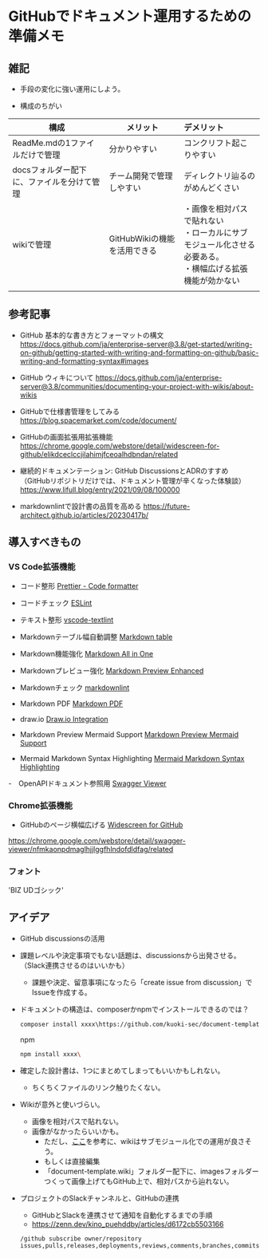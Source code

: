 # GitHubでドキュメント運用するための準備メモ

## 雑記

- 手段の変化に強い運用にしよう。

- 構成のちがい

| 構成                                       | メリット                     | デメリット                                                                |
| ------------------------------------------ | ---------------------------- | :------------------------------------------------------------------------ |
| ReadMe.mdの1ファイルだけで管理             | 分かりやすい                 | コンクリフト起こりやすい                                                  |
| docsフォルダー配下に、ファイルを分けて管理 | チーム開発で管理しやすい     | ディレクトリ辿るのがめんどくさい                                          |
| wikiで管理                                 | GitHubWikiの機能を活用できる | ・画像を相対パスで貼れない</br>・ローカルにサブモジュール化させる必要ある。</br>・横幅広げる拡張機能が効かない |
|                                            |                              |                                                                           |

## 参考記事

- GitHub 基本的な書き方とフォーマットの構文  
https://docs.github.com/ja/enterprise-server@3.8/get-started/writing-on-github/getting-started-with-writing-and-formatting-on-github/basic-writing-and-formatting-syntax#images

- GitHub ウィキについて
https://docs.github.com/ja/enterprise-server@3.8/communities/documenting-your-project-with-wikis/about-wikis

- GitHubで仕様書管理をしてみる  
https://blog.spacemarket.com/code/document/

- GitHubの画面拡張用拡張機能
https://chrome.google.com/webstore/detail/widescreen-for-github/elikdceclccjilahimjfceoalhdbndan/related

- 継続的ドキュメンテーション: GitHub DiscussionsとADRのすすめ
（GitHubリポジトリだけでは、ドキュメント管理が辛くなった体験談）
https://www.lifull.blog/entry/2021/09/08/100000

- markdownlintで設計書の品質を高める
<https://future-architect.github.io/articles/20230417b/>


## 

## 導入すべきもの

### VS Code拡張機能

- コード整形
[Prettier - Code formatter](https://marketplace.visualstudio.com/items?itemName=esbenp.prettier-vscode)

- コードチェック
[ESLint](https://marketplace.visualstudio.com/items?itemName=dbaeumer.vscode-eslint)

- テキスト整形
[vscode-textlint](https://marketplace.visualstudio.com/items?itemName=taichi.vscode-textlint)

- Markdownテーブル幅自動調整
[Markdown table](https://marketplace.visualstudio.com/items?itemName=TakumiI.markdowntable)

- Markdown機能強化
[Markdown All in One](https://marketplace.visualstudio.com/items?itemName=yzhang.markdown-all-in-one)

- Markdownプレビュー強化
[Markdown Preview Enhanced](https://marketplace.visualstudio.com/items?itemName=shd101wyy.markdown-preview-enhanced)

- Markdownチェック
[markdownlint](https://marketplace.visualstudio.com/items?itemName=DavidAnson.vscode-markdownlint)

- Markdown PDF
[Markdown PDF](https://marketplace.visualstudio.com/items?itemName=yzane.markdown-pdf)

- draw.io
[Draw.io Integration](https://marketplace.visualstudio.com/items?itemName=hediet.vscode-drawio)

- Markdown Preview Mermaid Support
[Markdown Preview Mermaid Support](https://marketplace.visualstudio.com/items?itemName=bierner.markdown-mermaid)

- Mermaid Markdown Syntax Highlighting
[Mermaid Markdown Syntax Highlighting](https://marketplace.visualstudio.com/items?itemName=bpruitt-goddard.mermaid-markdown-syntax-highlighting)

-　OpenAPIドキュメント参照用
[Swagger Viewer](https://marketplace.visualstudio.com/items?itemName=Arjun.swagger-viewer)

### Chrome拡張機能

- GitHubのページ横幅広げる
[Widescreen for GitHub](https://chrome.google.com/webstore/detail/widescreen-for-github/elikdceclccjilahimjfceoalhdbndan)


https://chrome.google.com/webstore/detail/swagger-viewer/nfmkaonpdmaglhjjlggfhlndofdldfag/related

### フォント
'BIZ UDゴシック'

## アイデア

- GitHub discussionsの活用
 - 課題レベルや決定事項でもない話題は、discussionsから出発させる。（Slack連携させるのはいいかも）
    - 課題や決定、留意事項になったら「create issue from discussion」でIssueを作成する。

- ドキュメントの構造は、composerかnpmでインストールできるのでは？

    ```bash
    composer install xxxx\https://github.com/kuoki-sec/document-template.git
    ```

    npm
    ```bash
    npm install xxxx\
    ```
- 確定した設計書は、1つにまとめてしまってもいいかもしれない。
    - ちくちくファイルのリンク触りたくない。

- Wikiが意外と使いづらい。
    - 画像を相対パスで貼れない。
    - 画像がなかったらいいかも。
        - ただし、[ここ](https://blog.spacemarket.com/code/document/)を参考に、wikiはサブモジュール化での運用が良さそう。
        - もしくは直接編集
        - 「document-template.wiki」フォルダー配下に、imagesフォルダーつくって画像上げてもGitHub上で、相対パスから辿れない。

- プロジェクトのSlackチャンネルと、GitHubの連携
    - GitHubとSlackを連携させて通知を自動化するまでの手順
    - https://zenn.dev/kino_puehddby/articles/d6172cb5503166
    ```
    /github subscribe owner/repository issues,pulls,releases,deployments,reviews,comments,branches,commits:*,discussions
    ```

